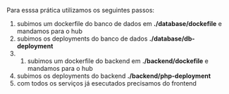 Para esssa prática utilizamos os seguintes passos:
1. subimos um dockerfile do banco de dados em **./database/dockefile** e mandamos para o hub
2. subimos os deployments do banco de dados **./database/db-deployment**
3. 1. subimos um dockerfile do backend em **./backend/dockefile** e mandamos para o hub
4. subimos os deployments do backend **./backend/php-deployment**
5. com todos os serviços já esecutados precisamos do frontend 
